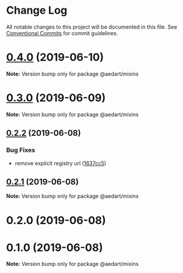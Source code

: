 # Change Log

All notable changes to this project will be documented in this file.
See [Conventional Commits](https://conventionalcommits.org) for commit guidelines.

# [0.4.0](https://github.com/aedart/symbi/compare/v0.3.1...v0.4.0) (2019-06-10)

**Note:** Version bump only for package @aedart/mixins





# [0.3.0](https://github.com/aedart/symbi/compare/v0.2.2...v0.3.0) (2019-06-09)

**Note:** Version bump only for package @aedart/mixins





## [0.2.2](https://github.com/aedart/symbi/compare/v0.2.1...v0.2.2) (2019-06-08)


### Bug Fixes

* remove explicit registry url ([1637cc5](https://github.com/aedart/symbi/commit/1637cc5))





## [0.2.1](https://github.com/aedart/symbi/compare/v0.2.0...v0.2.1) (2019-06-08)

**Note:** Version bump only for package @aedart/mixins





# 0.2.0 (2019-06-08)



# 0.1.0 (2019-06-08)

**Note:** Version bump only for package @aedart/mixins
